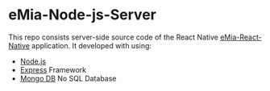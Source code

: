 # eMia-Node-js-Server

This repo consists server-side source code of the React Native [eMia-React-Native](https://github.com/SKrotkih/eMia-React-Native) application.
It developed with using:
- [Node.js](https://nodejs.org/en/)
- [Express](https://expressjs.com/) Framework
- [Mongo DB](https://www.mongodb.com/cloud/atlas) No SQL Database
